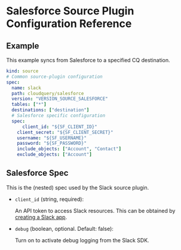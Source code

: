 # Salesforce Source Plugin Configuration Reference

## Example

This example syncs from Salesforce to a specified CQ destination.

```yaml
kind: source
# Common source-plugin configuration
spec:
  name: slack
  path: cloudquery/salesforce
  version: "VERSION_SOURCE_SALESFORCE"
  tables: ["*"]
  destinations: ["destination"]
  # Salesforce specific configuration
  spec:
	  client_id: "${SF_CLIENT_ID}"
    client_secret: "${SF_CLIENT_SECRET}"
    username: "${SF_USERNAME}"
    password: "${SF_PASSWORD}"
    include_objects: ["Account", "Contact"]
    exclude_objects: ["Account"]
```

## Salesforce Spec

This is the (nested) spec used by the Slack source plugin.

- `client_id` (string, required):
   
  An API token to access Slack resources. This can be obtained by [creating a Slack app](/docs/plugins/sources/slack/overview#step-1).

- `debug` (boolean, optional. Default: false):

  Turn on to activate debug logging from the Slack SDK.
